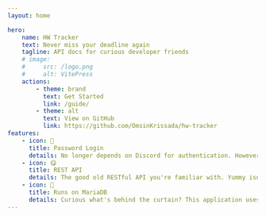 ```yaml
---
layout: home

hero:
    name: HW Tracker
    text: Never miss your deadline again
    tagline: API docs for curious developer friends
    # image:
    #     src: /logo.png
    #     alt: VitePress
    actions:
        - theme: brand
          text: Get Started
          link: /guide/
        - theme: alt
          text: View on GitHub
          link: https://github.com/OmsinKrissada/hw-tracker
features:
    - icon: 🔑
      title: Password Login
      details: No longer depends on Discord for authentication. However, Discord login is still offered as an option.
    - icon: 😋
      title: REST API
      details: The good old RESTful API you're familiar with. Yummy isn't it?
    - icon: 🐬
      title: Runs on MariaDB
      details: Curious what's behind the curtain? This application uses MariaDB, a fair relational DMBS. Worry not, this API hides all this away from you. It's called "abstraction". 🤣
---
```

